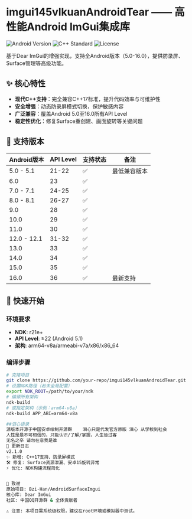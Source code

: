 # imgui145vlkuanAndroidTear —— 高性能Android ImGui集成库

![Android Version](https://img.shields.io/badge/Android-5.0%20to%2016.0-brightgreen) ![C++ Standard](https://img.shields.io/badge/C%2B%2B-17-blue) ![License](https://img.shields.io/badge/License-Open--Source-yellow)

基于Dear ImGui的增强实现，支持全Android版本（5.0-16.0），提供防录屏、Surface管理等高级功能。

## ✨ 核心特性
- **现代C++支持**：完全兼容C++17标准，提升代码效率与可维护性
- **安全增强**：动态防录屏模式切换，保护敏感内容
- **广泛兼容**：覆盖Android 5.0至16.0所有API Level
- **稳定性优化**：修复Surface重创建、画面旋转等关键问题

## 📱 支持版本
| Android版本       | API Level | 支持状态 | 备注               |
|-------------------|-----------|----------|--------------------|
| 5.0 - 5.1         | 21-22     | ✅        | 最低兼容版本       |
| 6.0              | 23        | ✅        |                    |
| 7.0 - 7.1        | 24-25     | ✅        |                    |
| 8.0 - 8.1        | 26-27     | ✅        |                    |
| 9.0              | 28        | ✅        |                    |
| 10.0             | 29        | ✅        |                    |
| 11.0             | 30        | ✅        |                    |
| 12.0 - 12.1      | 31-32     | ✅        |                    |
| 13.0             | 33        | ✅        |                    |
| 14.0             | 34        | ✅        |                    |
| 15.0             | 35        | ✅        |                    |
| 16.0             | 36        | ✅        | 最新支持           |

## 🚀 快速开始
### 环境要求
- **NDK**: r21e+
- **API Level**: ≥22 (Android 5.1)
- **架构**: arm64-v8a/armeabi-v7a/x86/x86_64

### 编译步骤
```bash
# 克隆项目
git clone https://github.com/your-repo/imgui145vlkuanAndroidTear.git
# 设置NDK路径（若未全局配置）
export NDK_ROOT=/path/to/your/ndk
# 编译所有架构
ndk-build
# 或指定架构（示例：arm64-v8a）
ndk-build APP_ABI=arm64-v8a

##泪心语录
源版本开源于中国安卓绘制开源群    泪心只是代发官方原版 泪心 从学校到社会
人性是最不可相信的，只能认识/了解/掌握，人生皆过客
无名之卒 请勿在意我是谁
📜 更新日志
v2.1.0
✨ 新增: C++17支持、防录屏模式
🛠 修复: Surface资源泄漏、安卓15旋转异常
⚡ 优化: NDK构建流程简化


🙏 致谢
原始项目: Bzi-Han/AndroidSurfaceImgui
核心库: Dear ImGui
社区: 中国QQ开源群 & 全体贡献者

⚠️ 注意: 本项目需系统级权限，建议在root环境或模拟器中测试。
